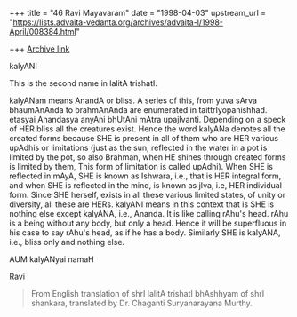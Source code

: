 +++
title = "46 Ravi Mayavaram"
date = "1998-04-03"
upstream_url = "https://lists.advaita-vedanta.org/archives/advaita-l/1998-April/008384.html"

+++
[Archive link](https://lists.advaita-vedanta.org/archives/advaita-l/1998-April/008384.html)

kalyANI

This is the second name in lalitA trishatI.

kalyANam means AnandA or bliss. A series of this, from yuva sArva
bhaumAnAnda to brahmAnAnda are enumerated in taittrIyopanishhad.
etasyai Anandasya anyAni bhUtAni  mAtra upajIvanti. Depending on a
speck of HER bliss all the creatures exist. Hence the word kalyANa
denotes all the created forms because SHE is present in all of them
who are HER various upAdhis or limitations (just as the sun, reflected
in the water in a pot is limited by the pot, so also Brahman, when HE
shines through created forms is limited by them, This form of
limitation is called upAdhi). When SHE is reflected in mAyA, SHE is
known as Ishwara, i.e., that is HER integral form, and when SHE is
reflected in the mind, is known as jIva, i.e, HER individual form.
Since SHE herself, exists in all these various limited states, of
unity or diversity, all these are HERs. kalyANI means in this context
that is SHE is nothing else except kalyANA, i.e., Ananda.
It is like calling rAhu's head. rAhu is a being without any body, but
only a head. Hence it will be superfluous in his case to say rAhu's
head, as if he has a body. Similarly SHE is kalyANA, i.e., bliss only
and nothing else.


AUM kalyANyai namaH

Ravi

>From English translation of shrI lalitA trishatI bhAshhyam of shrI
shankara, translated by Dr. Chaganti Suryanarayana Murthy.

